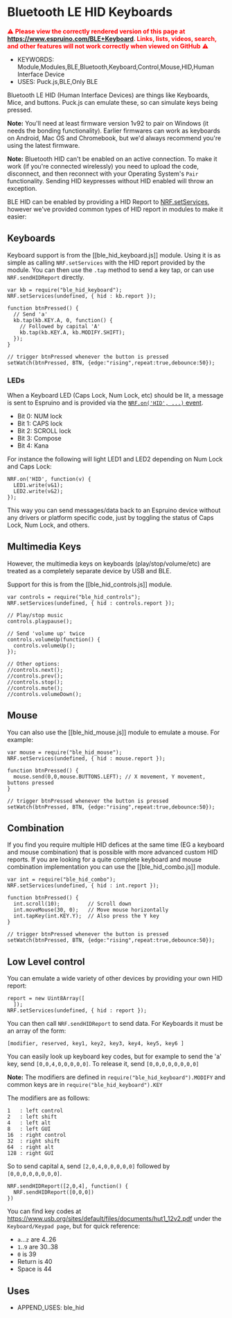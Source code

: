 <!--- Copyright (c) 2016 Gordon Williams, Pur3 Ltd. See the file LICENSE for copying permission. -->
Bluetooth LE HID Keyboards
==========================

<span style="color:red">:warning: **Please view the correctly rendered version of this page at https://www.espruino.com/BLE+Keyboard. Links, lists, videos, search, and other features will not work correctly when viewed on GitHub** :warning:</span>

* KEYWORDS: Module,Modules,BLE,Bluetooth,Keyboard,Control,Mouse,HID,Human Interface Device
* USES: Puck.js,BLE,Only BLE

Bluetooth LE HID (Human Interface Devices) are things like Keyboards, Mice,
and buttons. Puck.js can emulate these, so can simulate keys being pressed.

**Note:** You'll need at least firmware version 1v92 to pair on Windows (it needs the bonding functionality). Earlier firmwares can work as keyboards on Android, Mac OS and Chromebook, but we'd always recommend you're using the latest firmware.

**Note:** Bluetooth HID can't be enabled on an active connection. To make it work (if you're connected wirelessly) you need to upload the code, disconnect, and then reconnect with your Operating System's `Pair` functionality. Sending HID keypresses without HID enabled will throw an exception.

BLE HID can be enabled by providing a HID Report to [NRF.setServices](/Reference#l_NRF_setServices),
however we've provided common types of HID report in modules to make it easier:


Keyboards
---------

Keyboard support is from the [[ble_hid_keyboard.js]] module. Using it
is as simple as calling `NRF.setServices` with the HID report
provided by the module. You can then use the `.tap` method to
send a key tap, or can use `NRF.sendHIDReport` directly.

```
var kb = require("ble_hid_keyboard");
NRF.setServices(undefined, { hid : kb.report });

function btnPressed() {
  // Send 'a'
  kb.tap(kb.KEY.A, 0, function() {
    // Followed by capital 'A'
    kb.tap(kb.KEY.A, kb.MODIFY.SHIFT);
  });
}

// trigger btnPressed whenever the button is pressed
setWatch(btnPressed, BTN, {edge:"rising",repeat:true,debounce:50});
```

### LEDs

When a Keyboard LED (Caps Lock, Num Lock, etc) should be lit, a message
is sent to Espruino and is provided via the [`NRF.on('HID', ...)` event](http://www.espruino.com/Reference#l_NRF_HID).

* Bit 0: NUM lock
* Bit 1: CAPS lock
* Bit 2: SCROLL lock
* Bit 3: Compose
* Bit 4: Kana

For instance the following will light LED1 and LED2 depending on Num Lock and Caps Lock:

```
NRF.on('HID', function(v) {
  LED1.write(v&1);  
  LED2.write(v&2);
});
```

This way you can send messages/data back to an Espruino device without any
drivers or platform specific code, just by toggling the status of Caps Lock, Num Lock, and others.



Multimedia Keys
---------------

However, the multimedia keys on keyboards (play/stop/volume/etc) are treated
as a completely separate device by USB and BLE.

Support for this is from the [[ble_hid_controls.js]] module.

```
var controls = require("ble_hid_controls");
NRF.setServices(undefined, { hid : controls.report });

// Play/stop music
controls.playpause();

// Send 'volume up' twice
controls.volumeUp(function() {
  controls.volumeUp();
});

// Other options:
//controls.next();
//controls.prev();
//controls.stop();
//controls.mute();
//controls.volumeDown();
```

Mouse
------

You can also use the [[ble_hid_mouse.js]] module to emulate a mouse. For example:

```
var mouse = require("ble_hid_mouse");
NRF.setServices(undefined, { hid : mouse.report });

function btnPressed() {
  mouse.send(0,0,mouse.BUTTONS.LEFT); // X movement, Y movement, buttons pressed
}

// trigger btnPressed whenever the button is pressed
setWatch(btnPressed, BTN, {edge:"rising",repeat:true,debounce:50});
```

Combination
------

If you find you require multiple HID defices at the same time (EG a keyboard and mouse combination) that is possible with more advanced custom HID reports. If you are looking for a quite complete keyboard and mouse combination implementation you can use the [[ble_hid_combo.js]] module.

```
var int = require("ble_hid_combo");
NRF.setServices(undefined, { hid : int.report });

function btnPressed() {
  int.scroll(10);         // Scroll down
  int.moveMouse(30, 0);   // Move mouse horizontally
  int.tapKey(int.KEY.Y);  // Also press the Y key
}

// trigger btnPressed whenever the button is pressed
setWatch(btnPressed, BTN, {edge:"rising",repeat:true,debounce:50});
```

Low Level control
------------------

You can emulate a wide variety of other devices by providing your own HID report:

```
report = new Uint8Array([
  ]);
NRF.setServices(undefined, { hid : report });
```

You can then call `NRF.sendHIDReport` to send data. For Keyboards it must be an array of the form:

```
[modifier, reserved, key1, key2, key3, key4, key5, key6 ]
```

You can easily look up keyboard key codes, but for example
to send the 'a' key, send `[0,0,4,0,0,0,0,0]`. To release
it, send `[0,0,0,0,0,0,0,0]`

**Note:** The modifiers are defined in `require("ble_hid_keyboard").MODIFY` and
common keys are in `require("ble_hid_keyboard").KEY`

The modifiers are as follows:

```
1   : left control
2   : left shift
4   : left alt
8   : left GUI
16  : right control
32  : right shift
64  : right alt
128 : right GUI
```

So to send capital `A`, send `[2,0,4,0,0,0,0,0]` followed by `[0,0,0,0,0,0,0,0]`.

```
NRF.sendHIDReport([2,0,4], function() {
  NRF.sendHIDReport([0,0,0])
})
```

You can find key codes at https://www.usb.org/sites/default/files/documents/hut1_12v2.pdf under the `Keyboard/Keypad page`, but for quick reference:

* `a`...`z` are 4..26
* `1`..`9` are 30..38
* `0` is 39
* Return is 40
* Space is 44


Uses
----

* APPEND_USES: ble_hid
